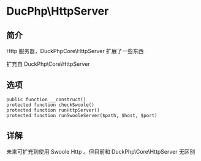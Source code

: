 # DucPhp\HttpServer

## 简介

Http 服务器，DuckPhpCore\HttpServer 扩展了一些东西

扩充自 DuckPhp\Core\HttpServer
## 选项
    public function __construct()
    protected function checkSwoole()
    protected function runHttpServer()
    protected function runSwooleServer($path, $host, $port)
    
## 详解

未来可扩充到使用 Swoole Http 。但目前和 DuckPhp\Core\HttpServer 无区别